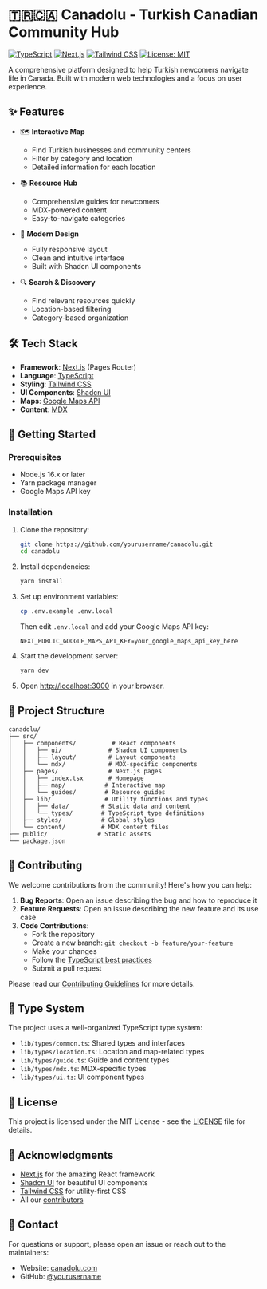 # 🇹🇷🇨🇦 Canadolu - Turkish Canadian Community Hub

[![TypeScript](https://img.shields.io/badge/TypeScript-007ACC?style=flat-square&logo=typescript&logoColor=white)](https://www.typescriptlang.org/)
[![Next.js](https://img.shields.io/badge/Next.js-000000?style=flat-square&logo=next.js&logoColor=white)](https://nextjs.org/)
[![Tailwind CSS](https://img.shields.io/badge/Tailwind_CSS-38B2AC?style=flat-square&logo=tailwind-css&logoColor=white)](https://tailwindcss.com/)
[![License: MIT](https://img.shields.io/badge/License-MIT-yellow.svg?style=flat-square)](https://opensource.org/licenses/MIT)

A comprehensive platform designed to help Turkish newcomers navigate life in Canada. Built with modern web technologies and a focus on user experience.

## ✨ Features

- 🗺️ **Interactive Map**
  - Find Turkish businesses and community centers
  - Filter by category and location
  - Detailed information for each location
  
- 📚 **Resource Hub**
  - Comprehensive guides for newcomers
  - MDX-powered content
  - Easy-to-navigate categories
  
- 📱 **Modern Design**
  - Fully responsive layout
  - Clean and intuitive interface
  - Built with Shadcn UI components
  
- 🔍 **Search & Discovery**
  - Find relevant resources quickly
  - Location-based filtering
  - Category-based organization

## 🛠️ Tech Stack

- **Framework**: [Next.js](https://nextjs.org/) (Pages Router)
- **Language**: [TypeScript](https://www.typescriptlang.org/)
- **Styling**: [Tailwind CSS](https://tailwindcss.com/)
- **UI Components**: [Shadcn UI](https://ui.shadcn.com/)
- **Maps**: [Google Maps API](https://developers.google.com/maps)
- **Content**: [MDX](https://mdxjs.com/)

## 🚀 Getting Started

### Prerequisites

- Node.js 16.x or later
- Yarn package manager
- Google Maps API key

### Installation

1. Clone the repository:
   ```bash
   git clone https://github.com/yourusername/canadolu.git
   cd canadolu
   ```

2. Install dependencies:
   ```bash
   yarn install
   ```

3. Set up environment variables:
   ```bash
   cp .env.example .env.local
   ```
   Then edit `.env.local` and add your Google Maps API key:
   ```
   NEXT_PUBLIC_GOOGLE_MAPS_API_KEY=your_google_maps_api_key_here
   ```

4. Start the development server:
   ```bash
   yarn dev
   ```

5. Open [http://localhost:3000](http://localhost:3000) in your browser.

## 📁 Project Structure

```
canadolu/
├── src/
│   ├── components/          # React components
│   │   ├── ui/             # Shadcn UI components
│   │   ├── layout/         # Layout components
│   │   └── mdx/            # MDX-specific components
│   ├── pages/              # Next.js pages
│   │   ├── index.tsx       # Homepage
│   │   ├── map/           # Interactive map
│   │   └── guides/        # Resource guides
│   ├── lib/               # Utility functions and types
│   │   ├── data/         # Static data and content
│   │   └── types/        # TypeScript type definitions
│   ├── styles/           # Global styles
│   └── content/          # MDX content files
├── public/              # Static assets
└── package.json
```

## 🤝 Contributing

We welcome contributions from the community! Here's how you can help:

1. **Bug Reports**: Open an issue describing the bug and how to reproduce it
2. **Feature Requests**: Open an issue describing the new feature and its use case
3. **Code Contributions**: 
   - Fork the repository
   - Create a new branch: `git checkout -b feature/your-feature`
   - Make your changes
   - Follow the [TypeScript best practices](./docs/typescript-guide.md)
   - Submit a pull request

Please read our [Contributing Guidelines](./CONTRIBUTING.md) for more details.

## 📝 Type System

The project uses a well-organized TypeScript type system:

- `lib/types/common.ts`: Shared types and interfaces
- `lib/types/location.ts`: Location and map-related types
- `lib/types/guide.ts`: Guide and content types
- `lib/types/mdx.ts`: MDX-specific types
- `lib/types/ui.ts`: UI component types

## 📄 License

This project is licensed under the MIT License - see the [LICENSE](LICENSE) file for details.

## 🙏 Acknowledgments

- [Next.js](https://nextjs.org/) for the amazing React framework
- [Shadcn UI](https://ui.shadcn.com/) for beautiful UI components
- [Tailwind CSS](https://tailwindcss.com/) for utility-first CSS
- All our [contributors](https://github.com/yourusername/canadolu/graphs/contributors)

## 📧 Contact

For questions or support, please open an issue or reach out to the maintainers:

- Website: [canadolu.com](https://canadolu.com)
- GitHub: [@yourusername](https://github.com/yourusername)
